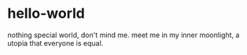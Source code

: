 # hello-world
nothing special world, don't mind me.
meet me in my inner moonlight, a utopia that everyone is equal.
